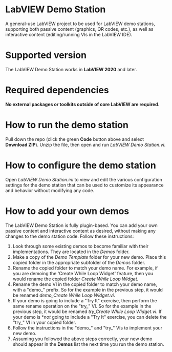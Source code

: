 # LabVIEW Demo Station
A general-use LabVIEW project to be used for LabVIEW demo stations, supporting both passive content (graphics, QR codes, etc.), as well as interactive content (editing/running VIs in the LabVIEW IDE).

# Supported version
The LabVIEW Demo Station works in **LabVIEW 2020** and later.

# Required dependencies
**No external packages or toolkits outside of core LabVIEW are required**.

# How to run the demo station
Pull down the repo (click the green **Code** button above and select **Download ZIP**). Unzip the file, then open and run *LabVIEW Demo Station.vi*.

# How to configure the demo station
Open *LabVIEW Demo Station.ini* to view and edit the various configuration settings for the demo station that can be used to customize its appearance and behavior without modifying any code.

# How to add your own demos
The LabVIEW Demo Station is fully plugin-based. You can add your own passive content and interactive content as desired, without making any changes to the demo station code. Follow these instructions:
1. Look through some existing demos to become familiar with their implementations. They are located in the *Demos* folder.
2. Make a copy of the *Demo Template* folder for your new demo. Place this copied folder in the appropriate subfolder of the *Demos* folder.
3. Rename the copied folder to match your demo name. For example, if you are demoing the 'Create While Loop Widget' feature, then you would rename the copied folder *Create While Loop Widget*.
4. Rename the demo VI in the copied folder to match your demo name, with a "demo_" prefix. So for the example in the previous step, it would be renamed *demo_Create While Loop Widget.vi*.
5. If your demo is going to include a "Try It" exercise, then perform the same rename operation on the "try_" VI. So for the example in the previous step, it would be renamed *try_Create While Loop Widget.vi*. If your demo is **not* going to include a "Try It" exercise, you can delete the "try_" VI in your copied folder.
6. Follow the instructions in the "demo_" and "try_" VIs to implement your new demo.
7. Assuming you followed the above steps correctly, your new demo should appear in the **Demos** list the next time you run the demo station.
